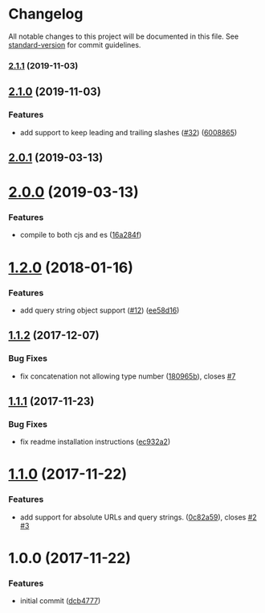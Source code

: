 # Changelog

All notable changes to this project will be documented in this file. See [standard-version](https://github.com/conventional-changelog/standard-version) for commit guidelines.

### [2.1.1](https://github.com/moxystudio/js-proper-url-join/compare/v2.1.0...v2.1.1) (2019-11-03)

## [2.1.0](https://github.com/moxystudio/js-proper-url-join/compare/v2.0.1...v2.1.0) (2019-11-03)


### Features

* add support to keep leading and trailing slashes ([#32](https://github.com/moxystudio/js-proper-url-join/issues/32)) ([6008865](https://github.com/moxystudio/js-proper-url-join/commit/6008865b1899be04c170eec2710ecadd1ae9aea6))

<a name="2.0.1"></a>
## [2.0.1](https://github.com/moxystudio/js-proper-url-join/compare/v1.2.0...v2.0.1) (2019-03-13)

<a name="2.0.0"></a>
# [2.0.0](https://github.com/moxystudio/js-proper-url-join/compare/v1.2.0...v2.0.0) (2019-03-13)


### Features

* compile to both cjs and es ([16a284f](https://github.com/moxystudio/js-proper-url-join/commit/16a284f))


<a name="1.2.0"></a>
# [1.2.0](https://github.com/moxystudio/js-proper-url-join/compare/v1.1.2...v1.2.0) (2018-01-16)


### Features

* add query string object support ([#12](https://github.com/moxystudio/js-proper-url-join/issues/12)) ([ee58d16](https://github.com/moxystudio/js-proper-url-join/commit/ee58d16))



<a name="1.1.2"></a>
## [1.1.2](https://github.com/moxystudio/js-proper-url-join/compare/v1.1.1...v1.1.2) (2017-12-07)


### Bug Fixes

* fix concatenation not allowing type number ([180965b](https://github.com/moxystudio/js-proper-url-join/commit/180965b)), closes [#7](https://github.com/moxystudio/js-proper-url-join/issues/7)



<a name="1.1.1"></a>
## [1.1.1](https://github.com/moxystudio/js-proper-url-join/compare/v1.1.0...v1.1.1) (2017-11-23)


### Bug Fixes

* fix readme installation instructions ([ec932a2](https://github.com/moxystudio/js-proper-url-join/commit/ec932a2))



<a name="1.1.0"></a>
# [1.1.0](https://github.com/moxystudio/js-proper-url-join/compare/v1.0.0...v1.1.0) (2017-11-22)


### Features

* add support for absolute URLs and query strings. ([0c82a59](https://github.com/moxystudio/js-proper-url-join/commit/0c82a59)), closes [#2](https://github.com/moxystudio/js-proper-url-join/issues/2) [#3](https://github.com/moxystudio/js-proper-url-join/issues/3)



<a name="1.0.0"></a>
# 1.0.0 (2017-11-22)


### Features

* initial commit ([dcb4777](https://github.com/moxystudio/js-proper-url-join/commit/dcb4777))
